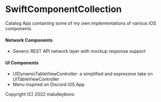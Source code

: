 # SwiftComponentCollection
Catalog App containing some of my own implementations of various iOS components

#### Network Components
- Generic REST API network layer with mockup response support

#### UI Components
- UIDynamicTableViewController: a simplified and expressive take on UITableViewController
- Menu inspired on Discord iOS App

Copyright (C) 2022 malulleybovo
